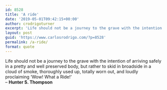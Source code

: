 ```yaml
---
id: 8528
title: 'A ride'
date: '2019-05-01T09:42:15+00:00'
author: crodrigoturner
excerpt: 'Life should not be a journey to the grave with the intention of arriving safely in a pretty and well preserved body, but rather to skid in broadside in a cloud of smoke, thoroughly used up, totally worn out, and loudly proclaiming ‘Wow! What a Ride!’ - Hunter S. Thompson'
layout: post
guid: 'https://www.carlosrodrigo.com/?p=8528'
permalink: /a-ride/
format: quote
---
```


Life should not be a journey to the grave with the intention of arriving safely in a pretty and well preserved body, but rather to skid in broadside in a cloud of smoke, thoroughly used up, totally worn out, and loudly proclaiming ‘Wow! What a Ride!’  
– **Hunter S. Thompson**